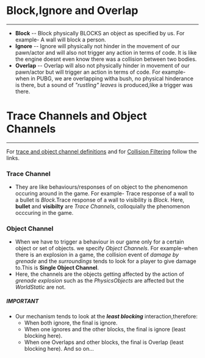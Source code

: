 # Block,Ignore and Overlap
---
- __Block__ -- Block physically BLOCKS an object as specified by us.
 For example- A wall will block a person.
- __Ignore__ -- Ignore will physically not hinder in the movement of our pawn/actor and will also not trigger any action in terms of code. It is like the engine doesnt even know there was a collision between two bodies.
- __Overlap__ -- Overlap will also not physically hinder in movement of our pawn/actor but will trigger an action in terms of code.
For example- when in PUBG, we are overlapping witha bush, no physical hinderance is there, but a sound of _"rustling" leaves_ is produced,like a trigger was there.

# Trace Channels and Object Channels
---
For [trace and object channel definitions](https://docs.unrealengine.com/en-US/Engine/Physics/Tracing/Overview/index.html) and for [Collision Filtering](https://www.unrealengine.com/en-US/blog/collision-filtering) follow the links.
### Trace Channel
- They are like behaviours/responses of on object to the phenomenon occuring around in the game.
For example- Trace response of a wall to a bullet is _Block_.Trace response of a wall to visibility is _Block_.
Here, __bullet__ and __visibilty__ are _Trace Channels_, colloquially the phenomenon occcuring in the game. 

### Object Channel
- When we have to trigger a behaviour in our game only for a certain object or set of objects. we specify _Object Channels_.
For example-when there is an explosion in a game, the collision event of _damage by grenade_ and the _surroundings_ tends to look for a player to give damage to.This is __Single Object Channel__.
- Here, the channels are the objects getting affected by the action of _grenade explosion_ such as the _PhysicsObjects_  are affected but the _WorldStatic_ are not.


##### IMPORTANT 
- Our mechanism tends to look at the **_least blocking_** interaction,therefore: 
  * When both ignore, the final is ignore.
  * When one ignores and the other blocks, the final is ignore (least blocking here).
  * When one Overlaps and other blocks, the final is Overlap (least blocking here). And so on...